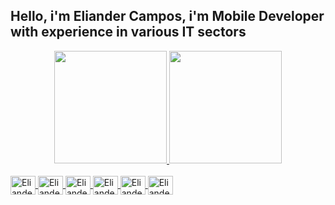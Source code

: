 ## Hello, i'm Eliander Campos, i'm Mobile Developer with experience in various IT sectors
<div align="center">
  <a href="https://github.com/eliander1">
  <img height="180em" src="https://github-readme-stats.vercel.app/api?username=eliander1&show_icons=true&theme=dark&include_all_commits=true&count_private=true"/>
  <img height="180em" src="https://github-readme-stats.vercel.app/api/top-langs/?username=eliander1&layout=compact&langs_count=7&theme=dark"/>
</div>


<div style="display: inline_block"><br>
 <img align="center" alt="Eliander-Android" height="30" width="40" img src="https://cdn.jsdelivr.net/gh/devicons/devicon/icons/androidstudio/androidstudio-original.svg" />
 <img align="center" alt="Eliander-Android" height="30" width="40" img src="https://cdn.jsdelivr.net/gh/devicons/devicon/icons/figma/figma-original.svg" />
 <img align="center" alt="Eliander-Android" height="30" width="40" img src="https://cdn.jsdelivr.net/gh/devicons/devicon/icons/flutter/flutter-original.svg" />
 <img align="center" alt="Eliander-Android" height="30" width="40" img src="https://cdn.jsdelivr.net/gh/devicons/devicon/icons/git/git-original.svg" />
 <img align="center" alt="Eliander-Android" height="30" width="40" img src="https://cdn.jsdelivr.net/gh/devicons/devicon/icons/python/python-original-wordmark.svg" />
 <img align="center" alt="Eliander-Android" height="30" width="40" img src="https://cdn.jsdelivr.net/gh/devicons/devicon/icons/firebase/firebase-plain-wordmark.svg" />
</div>

  ##


